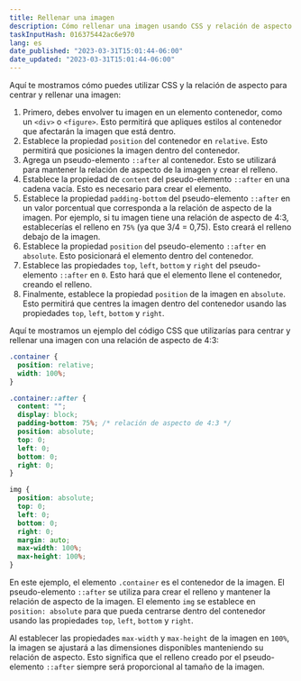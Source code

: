 ```yaml
---
title: Rellenar una imagen
description: Cómo rellenar una imagen usando CSS y relación de aspecto para centrar.
taskInputHash: 016375442ac6e970
lang: es
date_published: "2023-03-31T15:01:44-06:00"
date_updated: "2023-03-31T15:01:44-06:00"
---
```

Aquí te mostramos cómo puedes utilizar CSS y la relación de aspecto para centrar y rellenar una imagen:

1. Primero, debes envolver tu imagen en un elemento contenedor, como un `<div>` o `<figure>`. Esto permitirá que apliques estilos al contenedor que afectarán la imagen que está dentro.
2. Establece la propiedad `position` del contenedor en `relative`. Esto permitirá que posiciones la imagen dentro del contenedor.
3. Agrega un pseudo-elemento `::after` al contenedor. Esto se utilizará para mantener la relación de aspecto de la imagen y crear el relleno.
4. Establece la propiedad de `content` del pseudo-elemento `::after` en una cadena vacía. Esto es necesario para crear el elemento.
5. Establece la propiedad `padding-bottom` del pseudo-elemento `::after` en un valor porcentual que corresponda a la relación de aspecto de la imagen. Por ejemplo, si tu imagen tiene una relación de aspecto de 4:3, establecerías el relleno en `75%` (ya que 3/4 = 0,75). Esto creará el relleno debajo de la imagen.
6. Establece la propiedad `position` del pseudo-elemento `::after` en `absolute`. Esto posicionará el elemento dentro del contenedor.
7. Establece las propiedades `top`, `left`, `bottom` y `right` del pseudo-elemento `::after` en `0`. Esto hará que el elemento llene el contenedor, creando el relleno.
8. Finalmente, establece la propiedad `position` de la imagen en `absolute`. Esto permitirá que centres la imagen dentro del contenedor usando las propiedades `top`, `left`, `bottom` y `right`.

Aquí te mostramos un ejemplo del código CSS que utilizarías para centrar y rellenar una imagen con una relación de aspecto de 4:3:

```css
.container {
  position: relative;
  width: 100%;
}

.container::after {
  content: "";
  display: block;
  padding-bottom: 75%; /* relación de aspecto de 4:3 */
  position: absolute;
  top: 0;
  left: 0;
  bottom: 0;
  right: 0;
}

img {
  position: absolute;
  top: 0;
  left: 0;
  bottom: 0;
  right: 0;
  margin: auto;
  max-width: 100%;
  max-height: 100%;
}
```

En este ejemplo, el elemento `.container` es el contenedor de la imagen. El pseudo-elemento `::after` se utiliza para crear el relleno y mantener la relación de aspecto de la imagen. El elemento `img` se establece en `position: absolute` para que pueda centrarse dentro del contenedor usando las propiedades `top`, `left`, `bottom` y `right`.

Al establecer las propiedades `max-width` y `max-height` de la imagen en `100%`, la imagen se ajustará a las dimensiones disponibles manteniendo su relación de aspecto. Esto significa que el relleno creado por el pseudo-elemento `::after` siempre será proporcional al tamaño de la imagen.
